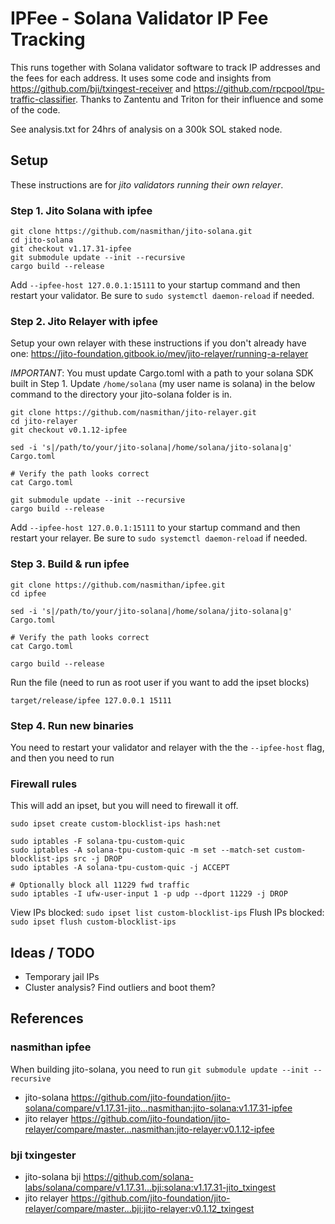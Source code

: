 # IPFee - Solana Validator IP Fee Tracking

This runs together with Solana validator software to track IP addresses and the fees for each address. It uses some code and insights from https://github.com/bji/txingest-receiver and https://github.com/rpcpool/tpu-traffic-classifier. Thanks to Zantentu and Triton for their influence and some of the code.

See analysis.txt for 24hrs of analysis on a 300k SOL staked node.

## Setup

These instructions are for _jito validators running their own relayer_.

### Step 1. Jito Solana with ipfee

```
git clone https://github.com/nasmithan/jito-solana.git
cd jito-solana
git checkout v1.17.31-ipfee
git submodule update --init --recursive
cargo build --release
```

Add `--ipfee-host 127.0.0.1:15111` to your startup command and then restart your validator. Be sure to `sudo systemctl daemon-reload` if needed.

### Step 2. Jito Relayer with ipfee

Setup your own relayer with these instructions if you don't already have one: https://jito-foundation.gitbook.io/mev/jito-relayer/running-a-relayer

_IMPORTANT_: You must update Cargo.toml with a path to your solana SDK built in Step 1.
Update `/home/solana` (my user name is solana) in the below command to the directory your jito-solana folder is in.

```
git clone https://github.com/nasmithan/jito-relayer.git
cd jito-relayer
git checkout v0.1.12-ipfee

sed -i 's|/path/to/your/jito-solana|/home/solana/jito-solana|g' Cargo.toml

# Verify the path looks correct
cat Cargo.toml

git submodule update --init --recursive
cargo build --release
```

Add `--ipfee-host 127.0.0.1:15111` to your startup command and then restart your relayer. Be sure to `sudo systemctl daemon-reload` if needed.

### Step 3. Build & run ipfee

```
git clone https://github.com/nasmithan/ipfee.git
cd ipfee

sed -i 's|/path/to/your/jito-solana|/home/solana/jito-solana|g' Cargo.toml

# Verify the path looks correct
cat Cargo.toml

cargo build --release
```

Run the file (need to run as root user if you want to add the ipset blocks)

```
target/release/ipfee 127.0.0.1 15111
```

### Step 4. Run new binaries

You need to restart your validator and relayer with the the `--ipfee-host` flag, and then you need to run

### Firewall rules

This will add an ipset, but you will need to firewall it off.

```
sudo ipset create custom-blocklist-ips hash:net

sudo iptables -F solana-tpu-custom-quic
sudo iptables -A solana-tpu-custom-quic -m set --match-set custom-blocklist-ips src -j DROP
sudo iptables -A solana-tpu-custom-quic -j ACCEPT

# Optionally block all 11229 fwd traffic
sudo iptables -I ufw-user-input 1 -p udp --dport 11229 -j DROP

```

View IPs blocked: `sudo ipset list custom-blocklist-ips`
Flush IPs blocked: `sudo ipset flush custom-blocklist-ips`

## Ideas / TODO

- Temporary jail IPs
- Cluster analysis? Find outliers and boot them?

## References

### nasmithan ipfee

When building jito-solana, you need to run `git submodule update --init --recursive`

- jito-solana https://github.com/jito-foundation/jito-solana/compare/v1.17.31-jito...nasmithan:jito-solana:v1.17.31-ipfee
- jito relayer https://github.com/jito-foundation/jito-relayer/compare/master...nasmithan:jito-relayer:v0.1.12-ipfee

### bji txingester

- jito-solana bji https://github.com/solana-labs/solana/compare/v1.17.31...bji:solana:v1.17.31-jito_txingest
- jito relayer https://github.com/jito-foundation/jito-relayer/compare/master...bji:jito-relayer:v0.1.12_txingest
